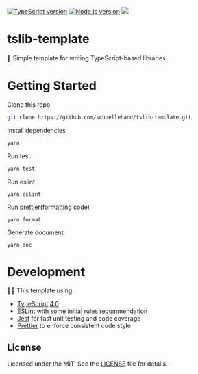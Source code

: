 [![TypeScript version][ts-badge]][typescript-4-0]
[![Node.js version][nodejs-badge]][nodejs]
[![][license-badge]][license]

# tslib-template

🚀 Simple template for writing TypeScript-based libraries

# Getting Started
Clone this repo
```sh
git clone https://github.com/schnellehand/tslib-template.git
```
Install dependencies
```sh
yarn
```
Run test
```sh
yarn test
```
Run eslint
```
yarn eslint
```
Run prettier(formatting code)
```
yarn format
```
Generate document
```
yarn doc
```

# Development
🏃🏽 This template using:
- [TypeScript][typescript] [4.0][typescript-4-0]
- [ESLint][eslint] with some initial rules recommendation
- [Jest][jest] for fast unit testing and code coverage
- [Prettier][prettier] to enforce consistent code style

## License

Licensed under the MIT. See the [LICENSE][license] file for details.

[ts-badge]: https://img.shields.io/badge/TypeScript-4.0-blue.svg
[nodejs-badge]: https://img.shields.io/badge/Node.js->=%2012.13-blue.svg
[nodejs]: https://nodejs.org/dist/latest-v12.x/docs/api/
[typescript]: https://www.typescriptlang.org/
[typescript-4-0]: https://www.typescriptlang.org/docs/handbook/release-notes/typescript-4-0.html
[license-badge]: https://img.shields.io/badge/License-MIT-blue.svg
[license]: https://opensource.org/licenses/MIT
[jest]: https://facebook.github.io/jest/
[eslint]: https://github.com/eslint/eslint
[prettier]: https://prettier.io
[repo-template]: https://github.com/jsynowiec/node-typescript-boilerplate
[promise]: https://developer.mozilla.org/en-US/docs/Web/JavaScript/Reference/Global_Objects/Promise
